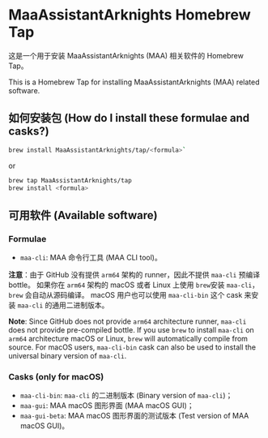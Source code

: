 # MaaAssistantArknights Homebrew Tap

这是一个用于安装 MaaAssistantArknights (MAA) 相关软件的 Homebrew Tap。

This is a Homebrew Tap for installing MaaAssistantArknights (MAA) related software.

## 如何安装包 (How do I install these formulae and casks?)

```bash
brew install MaaAssistantArknights/tap/<formula>`
```

or

```bash
brew tap MaaAssistantArknights/tap
brew install <formula>
```

## 可用软件 (Available software)

### Formulae

- `maa-cli`: MAA 命令行工具 (MAA CLI tool)。

**注意**：由于 GitHub 没有提供 `arm64` 架构的 runner，因此不提供 `maa-cli` 预编译 bottle。
如果你在 `arm64` 架构的 macOS 或者 Linux 上使用 `brew`安装 `maa-cli`，`brew` 会自动从源码编译。
macOS 用户也可以使用 `maa-cli-bin` 这个 cask 来安装 `maa-cli` 的通用二进制版本。

**Note**: Since GitHub does not provide `arm64` architecture runner, `maa-cli` does not provide pre-compiled bottle.
If you use `brew` to install `maa-cli` on `arm64` architecture macOS or Linux, `brew` will automatically compile from source.
For macOS users,  `maa-cli-bin` cask can also be used to install the universal binary version of `maa-cli`.

### Casks (only for macOS)

- `maa-cli-bin`: `maa-cli` 的二进制版本 (Binary version of `maa-cli`)；
- `maa-gui`: MAA macOS 图形界面 (MAA macOS GUI)；
- `maa-gui-beta`: MAA macOS 图形界面的测试版本 (Test version of MAA macOS GUI)。
